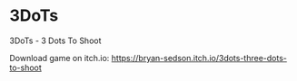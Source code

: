 # 3DoTs
3DoTs - 3 Dots To Shoot


Download game on itch.io: https://bryan-sedson.itch.io/3dots-three-dots-to-shoot
